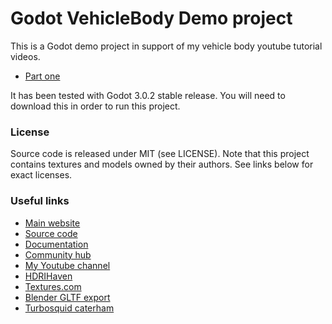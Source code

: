 # Godot VehicleBody Demo project

This is a Godot demo project in support of my vehicle body youtube tutorial videos.
- [Part one](https://youtu.be/B5vE-nNszxA)

It has been tested with Godot 3.0.2 stable release.
You will need to download this in order to run this project.

### License

Source code is released under MIT (see LICENSE).
Note that this project contains textures and models owned by their authors.
See links below for exact licenses.

### Useful links

 - [Main website](https://godotengine.org)
 - [Source code](https://github.com/godotengine/godot)
 - [Documentation](http://docs.godotengine.org)
 - [Community hub](https://godotengine.org/community)
 - [My Youtube channel](https://www.youtube.com/channel/UCrbLJYzJjDf2p-vJC011lYw)
 - [HDRIHaven](https://hdrihaven.com/)
 - [Textures.com](https://www.textures.com/)
 - [Blender GLTF export](https://github.com/KhronosGroup/glTF-Blender-Exporter)
 - [Turbosquid caterham](https://www.turbosquid.com/3d-models/free-max-mode-caterham-sports-car/733021)

